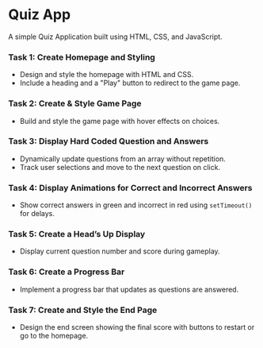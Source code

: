 # Quiz App

A simple Quiz Application built using HTML, CSS, and JavaScript.

### Task 1: Create Homepage and Styling
- Design and style the homepage with HTML and CSS.
- Include a heading and a "Play" button to redirect to the game page.

### Task 2: Create & Style Game Page
- Build and style the game page with hover effects on choices.

### Task 3: Display Hard Coded Question and Answers
- Dynamically update questions from an array without repetition.
- Track user selections and move to the next question on click.

### Task 4: Display Animations for Correct and Incorrect Answers
- Show correct answers in green and incorrect in red using `setTimeout()` for delays.

### Task 5: Create a Head’s Up Display
- Display current question number and score during gameplay.

### Task 6: Create a Progress Bar
- Implement a progress bar that updates as questions are answered.

### Task 7: Create and Style the End Page
- Design the end screen showing the final score with buttons to restart or go to the homepage.
